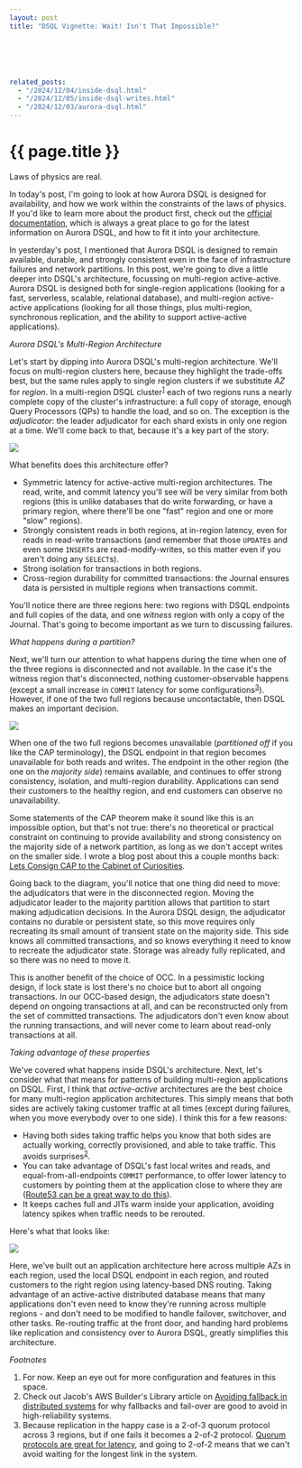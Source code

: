 ```yaml
---
layout: post
title: "DSQL Vignette: Wait! Isn't That Impossible?"






related_posts:
  - "/2024/12/04/inside-dsql.html"
  - "/2024/12/05/inside-dsql-writes.html"
  - "/2024/12/03/aurora-dsql.html"
---
```

{{ page.title }}
================


<script>
  MathJax = {
    tex: {inlineMath: [['$', '$'], ['\\(', '\\)']]}
  };
</script>
<script id="MathJax-script" async src="https://cdn.jsdelivr.net/npm/mathjax@3/es5/tex-mml-chtml.js"></script>

<p class="meta">Laws of physics are real.</p>

In today's post, I'm going to look at how Aurora DSQL is designed for availability, and how we work within the constraints of the laws of physics. If you'd like to learn more about the product first, check out the [official documentation](https://docs.aws.amazon.com/aurora-dsql/latest/userguide/getting-started.html), which is always a great place to go for the latest information on Aurora DSQL, and how to fit it into your architecture. 

In yesterday's post, I mentioned that Aurora DSQL is designed to remain available, durable, and strongly consistent even in the face of infrastructure failures and network partitions. In this post, we're going to dive a little deeper into DSQL's architecture, focussing on multi-region active-active. Aurora DSQL is designed both for single-region applications (looking for a fast, serverless, scalable, relational database), and multi-region active-active applications (looking for all those things, plus multi-region, synchronous replication, and the ability to support active-active applications).

*Aurora DSQL's Multi-Region Architecture*

Let's start by dipping into Aurora DSQL's multi-region architecture. We'll focus on multi-region clusters here, because they highlight the trade-offs best, but the same rules apply to single region clusters if we substitute *AZ* for *region*. In a multi-region DSQL cluster<sup>[1](#foot1)</sup> each of two regions runs a nearly complete copy of the cluster's infrastructure: a full copy of storage, enough Query Processors (QPs) to handle the load, and so on. The exception is the *adjudicator*: the leader adjudicator for each shard exists in only one region at a time. We'll come back to that, because it's a key part of the story.

![](/blog/images/1206_mr_arch.jpg) 

What benefits does this architecture offer?

* Symmetric latency for active-active multi-region architectures. The read, write, and commit latency you'll see will be very similar from both regions (this is unlike databases that do write forwarding, or have a primary region, where there'll be one "fast" region and one or more "slow" regions).
* Strongly consistent reads in both regions, at in-region latency, even for reads in read-write transactions (and remember that those `UPDATE`s and even some `INSERT`s are read-modify-writes, so this matter even if you aren't doing any `SELECT`s).
* Strong isolation for transactions in both regions.
* Cross-region durability for committed transactions: the Journal ensures data is persisted in multiple regions when transactions commit.

You'll notice there are three regions here: two regions with DSQL endpoints and full copies of the data, and one *witness* region with only a copy of the Journal. That's going to become important as we turn to discussing failures.

*What happens during a partition?*

Next, we'll turn our attention to what happens during the time when one of the three regions is disconnected and not available. In the case it's the witness region that's disconnected, nothing customer-observable happens (except a small increase in `COMMIT` latency for some configurations<sup>[3](#foot3)</sup>). However, if one of the two full regions because uncontactable, then DSQL makes an important decision.

![](/blog/images/1206_mr_arch_failure.jpg)

When one of the two full regions becomes unavailable (*partitioned off* if you like the CAP terminology), the DSQL endpoint in that region becomes unavailable for both reads and writes. The endpoint in the other region (the one on the *majority side*) remains available, and continues to offer strong consistency, isolation, and multi-region durability. Applications can send their customers to the healthy region, and end customers can observe no unavailability.

Some statements of the CAP theorem make it sound like this is an impossible option, but that's not true: there's no theoretical or practical constraint on continuing to provide availability and strong consistency on the majority side of a network partition, as long as we don't accept writes on the smaller side. I wrote a blog post about this a couple months back: [Lets Consign CAP to the Cabinet of Curiosities](https://brooker.co.za/blog/2024/07/25/cap-again.html).

Going back to the diagram, you'll notice that one thing did need to move: the adjudicators that were in the disconnected region. Moving the adjudicator leader to the majority partition allows that partition to start making adjudication decisions. In the Aurora DSQL design, the adjudicator contains no durable or persistent state, so this move requires only recreating its small amount of transient state on the majority side. This side knows all committed transactions, and so knows everything it need to know to recreate the adjudicator state. Storage was already fully replicated, and so there was no need to move it.

This is another benefit of the choice of OCC. In a pessimistic locking design, if lock state is lost there's no choice but to abort all ongoing transactions. In our OCC-based design, the adjudicators state doesn't depend on ongoing transactions at all, and can be reconstructed only from the set of committed transactions. The adjudicators don't even know about the running transactions, and will never come to learn about read-only transactions at all.

*Taking advantage of these properties*

We've covered what happens inside DSQL's architecture. Next, let's consider what that means for patterns of building multi-region applications on DSQL. First, I think that *active-active* architectures are the best choice for many multi-region application architectures. This simply means that both sides are actively taking customer traffic at all times (except during failures, when you move everybody over to one side). I think this for a few reasons:

* Having both sides taking traffic helps you know that both sides are actually working, correctly provisioned, and able to take traffic. This avoids surprises<sup>[2](#foot2)</sup>.
* You can take advantage of DSQL's fast local writes and reads, and equal-from-all-endpoints `COMMIT` performance, to offer lower latency to customers by pointing them at the application close to where they are ([Route53 can be a great way to do this](https://docs.aws.amazon.com/Route53/latest/DeveloperGuide/routing-policy-latency.html)).
* It keeps caches full and JITs warm inside your application, avoiding latency spikes when traffic needs to be rerouted.

Here's what that looks like:

![](/blog/images/1206_mr_cust.jpg)

Here, we've built out an application architecture here across multiple AZs in each region, used the local DSQL endpoint in each region, and routed customers to the right region using latency-based DNS routing. Taking advantage of an active-active distributed database means that many applications don't even need to know they're running across multiple regions - and don't need to be modified to handle failover, switchover, and other tasks. Re-routing traffic at the front door, and handing hard problems like replication and consistency over to Aurora DSQL, greatly simplifies this architecture.

*Footnotes*

1. <a name="foot1"></a> For now. Keep an eye out for more configuration and features in this space.
2. <a name="foot2"></a> Check out Jacob's AWS Builder's Library article on [Avoiding fallback in distributed systems](https://aws.amazon.com/builders-library/avoiding-fallback-in-distributed-systems/) for why fallbacks and fail-over are good to avoid in high-reliability systems.
3. <a name="foot3"></a> Because replication in the happy case is a 2-of-3 quorum protocol across 3 regions, but if one fails it becomes a 2-of-2 protocol. [Quorum protocols are great for latency](https://brooker.co.za/blog/2021/10/20/simulation.html), and going to 2-of-2 means that we can't avoid waiting for the longest link in the system.